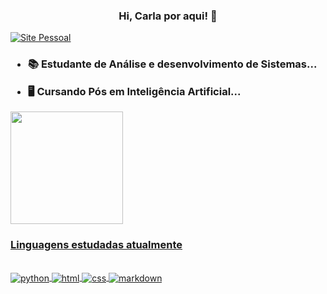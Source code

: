 <h3 align = "center"> Hi, Carla por aqui!  👋 </h3>

[![Site Pessoal](https://img.shields.io/website-up-down-green-red/http/monip.org.svg)](https://karlaalmeida.tech/)

<div>
<h3 align = "left">

- 📚  Estudante de Análise e desenvolvimento de Sistemas...

- 🖥️  Cursando Pós em Inteligência Artificial...
 </h3>
 </div>
 <div>
  <a href="https://github.com/carlaallmeida">
  <img height="180em" src="https://github-readme-stats.vercel.app/api?username=carlaallmeida&show_icons=true&theme=tokyonight&include_all_commits=true&count_private=true"/>
 <div> 
 
  ###  Linguagens estudadas atualmente

  <div style="display: inline_block"><br> 
  <img align="center" alt="python"  <img src="https://img.shields.io/badge/Python-14354C?style=for-the-badge&logo=python&logoColor=white">   
  <img align="center" alt="html"  <img src="https://img.shields.io/badge/HTML5-E34F26?style=for-the-badge&logo=html5&logoColor=white" />
  <img align="center" alt="css"  <img src="https://img.shields.io/badge/CSS-239120?&style=for-the-badge&logo=css3&logoColor=white" />
  <img align="center" alt="markdown"  <img src="https://img.shields.io/badge/Markdown-000000?style=for-the-badge&logo=markdown&logoColor=white" />
